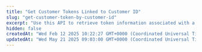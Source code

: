 ```yaml
---
title: "Get Customer Tokens Linked to Customer ID"
slug: "get-customer-token-by-customer-id"
excerpt: "Use this API to retrieve token information associated with a specific customer ID."
hidden: false
createdAt: "Wed Feb 12 2025 10:22:27 GMT+0000 (Coordinated Universal Time)"
updatedAt: "Wed May 21 2025 09:03:00 GMT+0000 (Coordinated Universal Time)"
---
```

